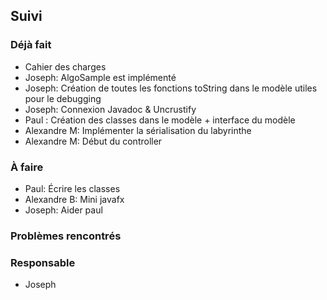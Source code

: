 ## Suivi
### Déjà fait
* Cahier des charges
* Joseph: AlgoSample est implémenté
* Joseph: Création de toutes les fonctions toString dans le modèle utiles pour le debugging
* Joseph: Connexion Javadoc & Uncrustify
* Paul : Création des classes dans le modèle + interface du modèle
* Alexandre M: Implémenter la sérialisation du labyrinthe
* Alexandre M: Début du controller
 
### À faire
* Paul: Écrire les classes
* Alexandre B: Mini javafx
* Joseph: Aider paul

### Problèmes rencontrés

### Responsable
* Joseph
